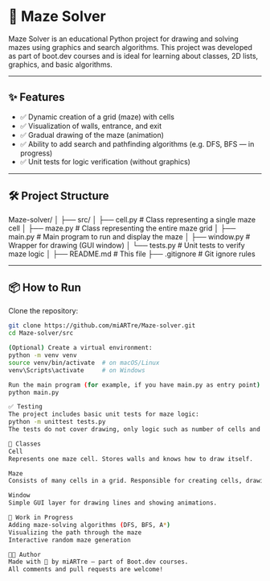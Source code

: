 # 🧩 Maze Solver

Maze Solver is an educational Python project for drawing and solving mazes using graphics and search algorithms. This project was developed as part of boot.dev courses and is ideal for learning about classes, 2D lists, graphics, and basic algorithms.

---

## ✨ Features

- ✅ Dynamic creation of a grid (maze) with cells  
- ✅ Visualization of walls, entrance, and exit  
- ✅ Gradual drawing of the maze (animation)  
- ✅ Ability to add search and pathfinding algorithms (e.g. DFS, BFS — in progress)  
- ✅ Unit tests for logic verification (without graphics)  

---

## 🛠️ Project Structure

Maze-solver/
│
├── src/
│ ├── cell.py # Class representing a single maze cell
│ ├── maze.py # Class representing the entire maze grid
│ ├── main.py # Main program to run and display the maze
│ ├── window.py # Wrapper for drawing (GUI window)
│ └── tests.py # Unit tests to verify maze logic
│
├── README.md # This file
├── .gitignore # Git ignore rules

---

## 📦 How to Run

Clone the repository:

```bash
git clone https://github.com/miARTre/Maze-solver.git
cd Maze-solver/src

(Optional) Create a virtual environment:
python -m venv venv
source venv/bin/activate  # on macOS/Linux
venv\Scripts\activate     # on Windows

Run the main program (for example, if you have main.py as entry point):
python main.py

✅ Testing
The project includes basic unit tests for maze logic:
python -m unittest tests.py
The tests do not cover drawing, only logic such as number of cells and wall removal.

🧱 Classes
Cell
Represents one maze cell. Stores walls and knows how to draw itself.

Maze
Consists of many cells in a grid. Responsible for creating cells, drawing, and breaking walls for entrance/exit.

Window
Simple GUI layer for drawing lines and showing animations.

🔧 Work in Progress
Adding maze-solving algorithms (DFS, BFS, A*)
Visualizing the path through the maze
Interactive random maze generation

👨‍💻 Author
Made with 🧠 by miARTre – part of Boot.dev courses.
All comments and pull requests are welcome!